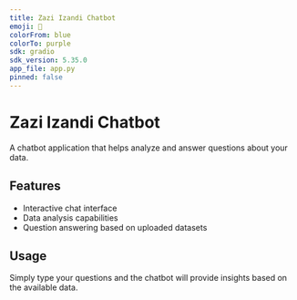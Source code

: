 ```yaml
---
title: Zazi Izandi Chatbot
emoji: 🤖
colorFrom: blue
colorTo: purple
sdk: gradio
sdk_version: 5.35.0
app_file: app.py
pinned: false
---
```


# Zazi Izandi Chatbot

A chatbot application that helps analyze and answer questions about your data.

## Features

- Interactive chat interface
- Data analysis capabilities
- Question answering based on uploaded datasets

## Usage

Simply type your questions and the chatbot will provide insights based on the available data.